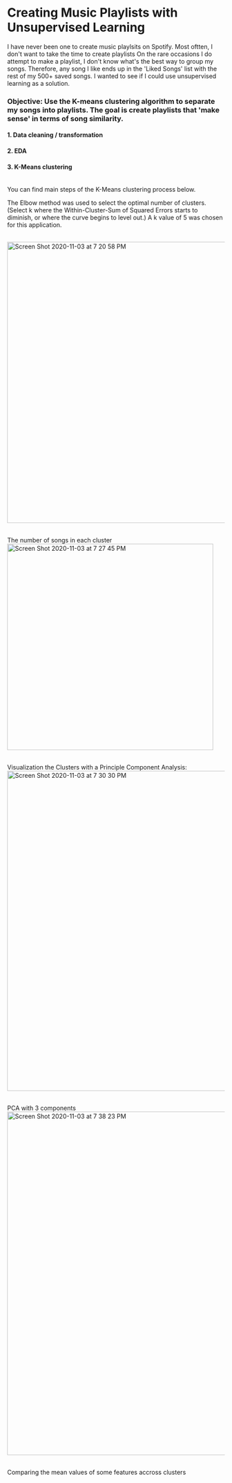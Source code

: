# Creating Music Playlists with Unsupervised Learning

I have never been one to create music playlsits on Spotify. Most oftten, I don't want to take the time to create playlists On the rare occasions I do attempt to make a playlist, I don't know what's the best way to group my songs. Therefore, any song I like ends up in the 'Liked Songs' list with the rest of my 500+ saved songs. I wanted to see if I could use unsupervised learning as a solution. 

### Objective: Use the K-means clustering algorithm to separate my songs into playlists. The goal is create playlists that 'make sense' in terms of song similarity.

#### 1. Data cleaning / transformation
#### 2. EDA
#### 3. K-Means clustering

<br>You can find main steps of the K-Means clustering process below.<br>

The Elbow method was used to select the optimal number of clusters. (Select k where the Within-Cluster-Sum of Squared Errors starts to diminish, or where the curve begins to level out.) A k value of 5 was chosen for this application. 

<br><img width="650" alt="Screen Shot 2020-11-03 at 7 20 58 PM" src="https://user-images.githubusercontent.com/54564733/98058216-bed37480-1e09-11eb-9c70-5a03065a44fa.png"><br><br>

The number of songs in each cluster
<br><img width="477" alt="Screen Shot 2020-11-03 at 7 27 45 PM" src="https://user-images.githubusercontent.com/54564733/98058567-b3347d80-1e0a-11eb-9cd1-45490d243527.png"><br><br>

Visualization the Clusters with a Principle Component Analysis: 
<br><img width="740" alt="Screen Shot 2020-11-03 at 7 30 30 PM" src="https://user-images.githubusercontent.com/54564733/98059117-f8a57a80-1e0b-11eb-91aa-09f559e6423d.png"><br><br>

PCA with 3 components
<br><img width="794" alt="Screen Shot 2020-11-03 at 7 38 23 PM" src="https://user-images.githubusercontent.com/54564733/98059209-2db1cd00-1e0c-11eb-8a44-0973b6c27aa3.png"><br><br>

Comparing the mean values of some features accross clusters



